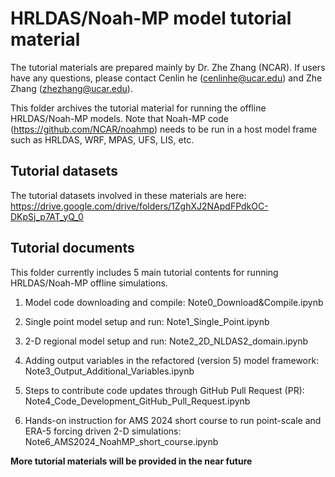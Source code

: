 # HRLDAS/Noah-MP model tutorial material

The tutorial materials are prepared mainly by Dr. Zhe Zhang (NCAR). If users have any questions, please contact Cenlin he (cenlinhe@ucar.edu) and Zhe Zhang (zhezhang@ucar.edu).

This folder archives the tutorial material for running the offline HRLDAS/Noah-MP models. 
Note that Noah-MP code (https://github.com/NCAR/noahmp) needs to be run in a host model frame such as HRLDAS, WRF, MPAS, UFS, LIS, etc.


## Tutorial datasets

The tutorial datasets involved in these materials are here: https://drive.google.com/drive/folders/1ZghXJ2NApdFPdkOC-DKpSj_p7AT_yQ_0


## Tutorial documents

This folder currently includes 5 main tutorial contents for running HRLDAS/Noah-MP offline simulations.

1. Model code downloading and compile: Note0_Download&Compile.ipynb

2. Single point model setup and run: Note1_Single_Point.ipynb

3. 2-D regional model setup and run: Note2_2D_NLDAS2_domain.ipynb

4. Adding output variables in the refactored (version 5) model framework: Note3_Output_Additional_Variables.ipynb

5. Steps to contribute code updates through GitHub Pull Request (PR): Note4_Code_Development_GitHub_Pull_Request.ipynb

6. Hands-on instruction for AMS 2024 short course to run point-scale and ERA-5 forcing driven 2-D simulations: Note6_AMS2024_NoahMP_short_course.ipynb


**More tutorial materials will be provided in the near future**


